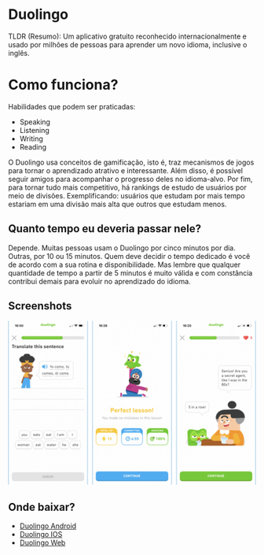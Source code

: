 # Duolingo

TLDR (Resumo): Um aplicativo gratuito reconhecido internacionalmente e usado por milhões de pessoas para aprender um novo idioma, inclusive o inglês.

# Como funciona?
Habilidades que podem ser praticadas:

 - Speaking
 - Listening
 - Writing
 - Reading

O Duolingo usa conceitos de gamificação, isto é, traz mecanismos de jogos para tornar o aprendizado atrativo e interessante. Além disso, é possível seguir amigos para acompanhar o progresso deles no idioma-alvo. Por fim, para tornar tudo mais competitivo, há rankings de estudo de usuários por meio de divisões. Exemplificando: usuários que estudam por mais tempo estariam em uma divisão mais alta que outros que estudam menos. 

## Quanto tempo eu deveria passar nele?

Depende. Muitas pessoas usam o Duolingo por cinco minutos por dia. Outras, por 10 ou 15 minutos. Quem deve decidir o tempo dedicado é você de acordo com a sua rotina e disponibilidade. Mas lembre que qualquer quantidade de tempo a partir de 5 minutos é muito válida e com constância contribui demais para evoluir no aprendizado do idioma.

## Screenshots

![Duolingo screenshots](../screenshots/duolingo_screenshots.png)

## Onde baixar?

- [Duolingo Android](https://play.google.com/store/apps/details?id=com.duolingo&hl=pt_BR&gl=US)
- [Duolingo IOS](https://apps.apple.com/br/app/duolingo/id570060128)
- [Duolingo Web](https://pt.duolingo.com/)

